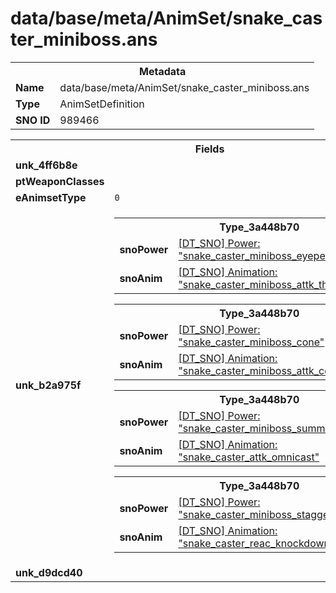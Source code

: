 <h1>data/base/meta/AnimSet/snake_caster_miniboss.ans</h1><table><tr><th colspan="100%">Metadata</th></tr><tr><td><b>Name</b></td><td>data/base/meta/AnimSet/snake_caster_miniboss.ans</td></tr><tr><td><b>Type</b></td><td>AnimSetDefinition</td></tr><tr><td><b>SNO ID</b></td><td>989466</td></tr></table>

<table><tr><th colspan="100%">Fields</th></tr><tr><td><b>unk_4ff6b8e</b></td><td></td></tr><tr><td><b>ptWeaponClasses</b></td><td></td></tr><tr><td><b>eAnimsetType</b></td><td><code>0</code></td></tr><tr><td><b>unk_b2a975f</b></td><td><table><tr><th colspan="100%">Type_3a448b70</th></tr><tr><td><b>snoPower</b></td><td><a href="..\Power\snake_caster_miniboss_eyepetrification_new.pow.md">[DT_SNO] Power: "snake_caster_miniboss_eyepetrification_new"</a></td></tr><tr><td><b>snoAnim</b></td><td><a href="..\Anim\snake_caster_miniboss_attk_throwEye.ani.md">[DT_SNO] Animation: "snake_caster_miniboss_attk_throwEye"</a></td></tr></table>


<table><tr><th colspan="100%">Type_3a448b70</th></tr><tr><td><b>snoPower</b></td><td><a href="..\Power\snake_caster_miniboss_cone.pow.md">[DT_SNO] Power: "snake_caster_miniboss_cone"</a></td></tr><tr><td><b>snoAnim</b></td><td><a href="..\Anim\snake_caster_miniboss_attk_cone.ani.md">[DT_SNO] Animation: "snake_caster_miniboss_attk_cone"</a></td></tr></table>


<table><tr><th colspan="100%">Type_3a448b70</th></tr><tr><td><b>snoPower</b></td><td><a href="..\Power\snake_caster_miniboss_summon.pow.md">[DT_SNO] Power: "snake_caster_miniboss_summon"</a></td></tr><tr><td><b>snoAnim</b></td><td><a href="..\Anim\snake_caster_attk_omnicast.ani.md">[DT_SNO] Animation: "snake_caster_attk_omnicast"</a></td></tr></table>


<table><tr><th colspan="100%">Type_3a448b70</th></tr><tr><td><b>snoPower</b></td><td><a href="..\Power\snake_caster_miniboss_stagger.pow.md">[DT_SNO] Power: "snake_caster_miniboss_stagger"</a></td></tr><tr><td><b>snoAnim</b></td><td><a href="..\Anim\snake_caster_reac_knockdown.ani.md">[DT_SNO] Animation: "snake_caster_reac_knockdown"</a></td></tr></table>


</td></tr><tr><td><b>unk_d9dcd40</b></td><td></td></tr></table>

